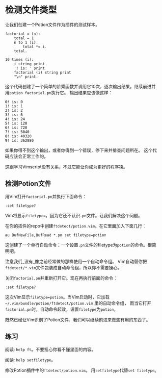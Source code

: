 # 检测文件类型

让我们创建一个Potion文件作为插件的测试样本。

    
    
    factorial = (n):
        total = 1
        n to 1 (i):
            total *= i.
        total.
    
    10 times (i):
        i string print
        '! is: ' print
        factorial (i) string print
        "\n" print.

这个代码创建了一个简单的阶乘函数并调用它10次，逐次输出结果。继续前进并用`potion factorial.pn`执行它。 输出结果应该像这样：

    
    
    0! is: 0
    1! is: 1
    2! is: 2
    3! is: 6
    4! is: 24
    5! is: 120
    6! is: 720
    7! is: 5040
    8! is: 40320
    9! is: 362880

如果你得不到这个输出，或者你得到一个错误，停下来并排查问题所在。 这个代码应该会正常工作的。

这跟学习Vimscript没有关系，不过它能让你成为更好的程序猿。

## 检测Potion文件

用Vim打开`factorial.pn`并执行下面命令：

    
    
    :set filetype?

Vim将显示`filetype=`，因为它还不认识`.pn`文件。让我们解决这个问题。

在你的插件的repo中创建`ftdetect/potion.vim`。在它里面加入下面几行：

    
    
    au BufNewFile,BufRead *.pn set filetype=potion

这创建了一个单行自动命令：一个设置`.pn`文件的filetype为`potion`的命令。很简明吧。

注意我们_没有_像之前经常做的那样使用一个自动命令组。 Vim自动替你把`ftdetect/*.vim`文件包装成自动命令组，所以你不需要操心。

关闭`factorial.pn`并重新打开它。现在再执行前面的命令：

    
    
    :set filetype?

这次Vim显示`filetype=potion`。当Vim启动时，它加载`~/.vim/bundle/potion/ftdetect/potion.vim`
里的自动命令组， 而当它打开`factorial.pn`时，自动命令起效，设置`filetype`为`potion`。

既然已经让Vim识别了Potion文件，我们可以继续前进来做些有用的东西了。

## 练习

阅读`:help ft`。不要担心你看不懂里面的内容。

阅读`:help setfiletype`。

修改Potion插件中的`ftdetect/potion.vim`。 用`setfiletype`代替`set filetype`。

